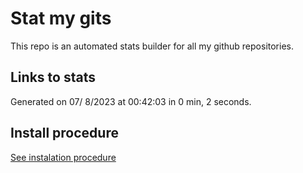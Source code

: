 # Stat my gits

This repo is an automated stats builder for all my github repositories.

## Links to stats


Generated on 07/ 8/2023 at 00:42:03 in 0 min, 2 seconds.

## Install procedure

[See instalation procedure](./src/install.md)
